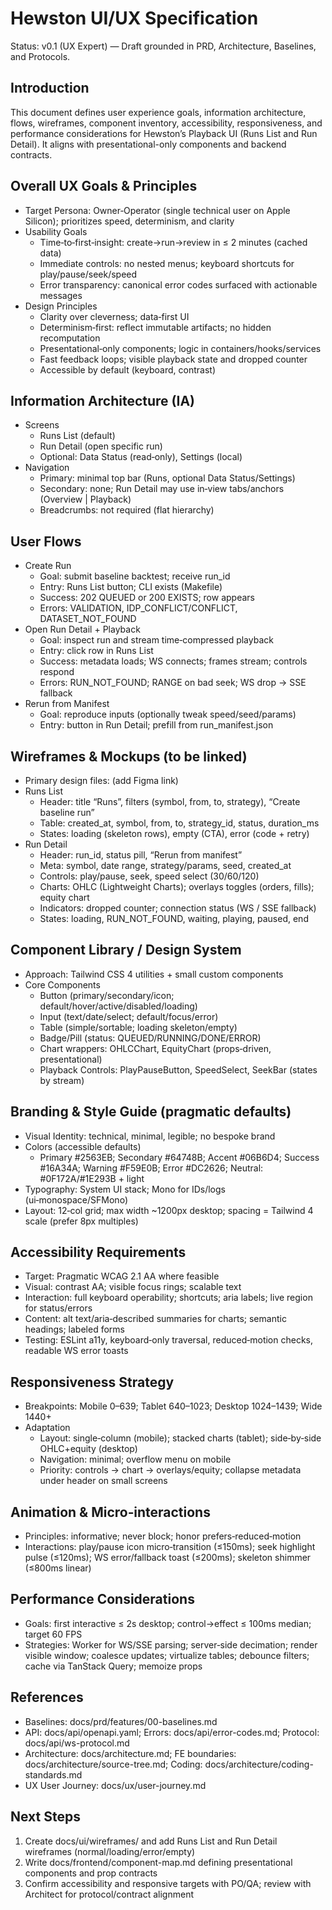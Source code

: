 # Hewston UI/UX Specification

Status: v0.1 (UX Expert) — Draft grounded in PRD, Architecture, Baselines, and Protocols.

## Introduction
This document defines user experience goals, information architecture, flows, wireframes, component inventory, accessibility, responsiveness, and performance considerations for Hewston’s Playback UI (Runs List and Run Detail). It aligns with presentational-only components and backend contracts.

## Overall UX Goals & Principles
- Target Persona: Owner‑Operator (single technical user on Apple Silicon); prioritizes speed, determinism, and clarity
- Usability Goals
  - Time‑to‑first‑insight: create→run→review in ≤ 2 minutes (cached data)
  - Immediate controls: no nested menus; keyboard shortcuts for play/pause/seek/speed
  - Error transparency: canonical error codes surfaced with actionable messages
- Design Principles
  - Clarity over cleverness; data‑first UI
  - Determinism‑first: reflect immutable artifacts; no hidden recomputation
  - Presentational‑only components; logic in containers/hooks/services
  - Fast feedback loops; visible playback state and dropped counter
  - Accessible by default (keyboard, contrast)

## Information Architecture (IA)
- Screens
  - Runs List (default)
  - Run Detail (open specific run)
  - Optional: Data Status (read‑only), Settings (local)
- Navigation
  - Primary: minimal top bar (Runs, optional Data Status/Settings)
  - Secondary: none; Run Detail may use in‑view tabs/anchors (Overview | Playback)
  - Breadcrumbs: not required (flat hierarchy)

## User Flows
- Create Run
  - Goal: submit baseline backtest; receive run_id
  - Entry: Runs List button; CLI exists (Makefile)
  - Success: 202 QUEUED or 200 EXISTS; row appears
  - Errors: VALIDATION, IDP_CONFLICT/CONFLICT, DATASET_NOT_FOUND
- Open Run Detail + Playback
  - Goal: inspect run and stream time‑compressed playback
  - Entry: click row in Runs List
  - Success: metadata loads; WS connects; frames stream; controls respond
  - Errors: RUN_NOT_FOUND; RANGE on bad seek; WS drop → SSE fallback
- Rerun from Manifest
  - Goal: reproduce inputs (optionally tweak speed/seed/params)
  - Entry: button in Run Detail; prefill from run_manifest.json

## Wireframes & Mockups (to be linked)
- Primary design files: (add Figma link)
- Runs List
  - Header: title “Runs”, filters (symbol, from, to, strategy), “Create baseline run”
  - Table: created_at, symbol, from, to, strategy_id, status, duration_ms
  - States: loading (skeleton rows), empty (CTA), error (code + retry)
- Run Detail
  - Header: run_id, status pill, “Rerun from manifest”
  - Meta: symbol, date range, strategy/params, seed, created_at
  - Controls: play/pause, seek, speed select (30/60/120)
  - Charts: OHLC (Lightweight Charts); overlays toggles (orders, fills); equity chart
  - Indicators: dropped counter; connection status (WS / SSE fallback)
  - States: loading, RUN_NOT_FOUND, waiting, playing, paused, end

## Component Library / Design System
- Approach: Tailwind CSS 4 utilities + small custom components
- Core Components
  - Button (primary/secondary/icon; default/hover/active/disabled/loading)
  - Input (text/date/select; default/focus/error)
  - Table (simple/sortable; loading skeleton/empty)
  - Badge/Pill (status: QUEUED/RUNNING/DONE/ERROR)
  - Chart wrappers: OHLCChart, EquityChart (props‑driven, presentational)
  - Playback Controls: PlayPauseButton, SpeedSelect, SeekBar (states by stream)

## Branding & Style Guide (pragmatic defaults)
- Visual Identity: technical, minimal, legible; no bespoke brand
- Colors (accessible defaults)
  - Primary #2563EB; Secondary #64748B; Accent #06B6D4; Success #16A34A; Warning #F59E0B; Error #DC2626; Neutral: #0F172A/#1E293B + light
- Typography: System UI stack; Mono for IDs/logs (ui‑monospace/SFMono)
- Layout: 12‑col grid; max width ~1200px desktop; spacing = Tailwind 4 scale (prefer 8px multiples)

## Accessibility Requirements
- Target: Pragmatic WCAG 2.1 AA where feasible
- Visual: contrast AA; visible focus rings; scalable text
- Interaction: full keyboard operability; shortcuts; aria labels; live region for status/errors
- Content: alt text/aria‑described summaries for charts; semantic headings; labeled forms
- Testing: ESLint a11y, keyboard‑only traversal, reduced‑motion checks, readable WS error toasts

## Responsiveness Strategy
- Breakpoints: Mobile 0–639; Tablet 640–1023; Desktop 1024–1439; Wide 1440+
- Adaptation
  - Layout: single‑column (mobile); stacked charts (tablet); side‑by‑side OHLC+equity (desktop)
  - Navigation: minimal; overflow menu on mobile
  - Priority: controls → chart → overlays/equity; collapse metadata under header on small screens

## Animation & Micro‑interactions
- Principles: informative; never block; honor prefers‑reduced‑motion
- Interactions: play/pause icon micro‑transition (≤150ms); seek highlight pulse (≤120ms);
  WS error/fallback toast (≤200ms); skeleton shimmer (≤800ms linear)

## Performance Considerations
- Goals: first interactive ≤ 2s desktop; control→effect ≤ 100ms median; target 60 FPS
- Strategies: Worker for WS/SSE parsing; server‑side decimation; render visible window; coalesce updates; virtualize tables; debounce filters; cache via TanStack Query; memoize props

## References
- Baselines: docs/prd/features/00-baselines.md
- API: docs/api/openapi.yaml; Errors: docs/api/error-codes.md; Protocol: docs/api/ws-protocol.md
- Architecture: docs/architecture.md; FE boundaries: docs/architecture/source-tree.md; Coding: docs/architecture/coding-standards.md
- UX User Journey: docs/ux/user-journey.md

## Next Steps
1) Create docs/ui/wireframes/ and add Runs List and Run Detail wireframes (normal/loading/error/empty)
2) Write docs/frontend/component-map.md defining presentational components and prop contracts
3) Confirm accessibility and responsive targets with PO/QA; review with Architect for protocol/contract alignment

